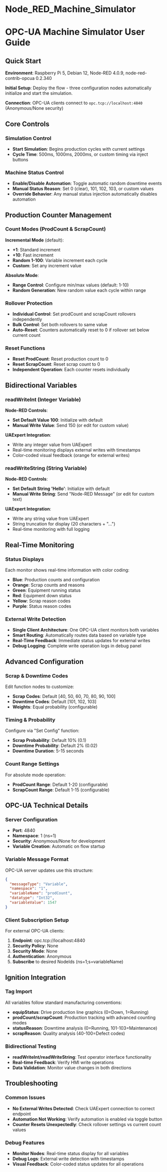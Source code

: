 # Node_RED_Machine_Simulator

# OPC-UA Machine Simulator User Guide

## Quick Start

**Environment**: Raspberry Pi 5, Debian 12, Node-RED 4.0.9, node-red-contrib-opcua 0.2.340

**Initial Setup**: Deploy the flow - three configuration nodes automatically initialize and start the simulation.

**Connection**: OPC-UA clients connect to `opc.tcp://localhost:4840` (Anonymous/None security)

## Core Controls

### Simulation Control
- **Start Simulation**: Begins production cycles with current settings
- **Cycle Time**: 500ms, 1000ms, 2000ms, or custom timing via inject buttons

### Machine Status Control
- **Enable/Disable Automation**: Toggle automatic random downtime events
- **Manual Status Reason**: Set 0 (clear), 101, 102, 103, or custom values
- **Override Behavior**: Any manual status injection automatically disables automation

## Production Counter Management

### Count Modes (ProdCount & ScrapCount)
**Incremental Mode** (default):
- **+1**: Standard increment
- **+10**: Fast increment  
- **Random 1-100**: Variable increment each cycle
- **Custom**: Set any increment value

**Absolute Mode**:
- **Range Control**: Configure min/max values (default: 1-10)
- **Random Generation**: New random value each cycle within range

### Rollover Protection
- **Individual Control**: Set prodCount and scrapCount rollovers independently
- **Bulk Control**: Set both rollovers to same value
- **Auto-Reset**: Counters automatically reset to 0 if rollover set below current count

### Reset Functions
- **Reset ProdCount**: Reset production count to 0
- **Reset ScrapCount**: Reset scrap count to 0
- **Independent Operation**: Each counter resets individually

## Bidirectional Variables

### readWriteInt (Integer Variable)
**Node-RED Controls**:
- **Set Default Value 100**: Initialize with default
- **Manual Write Value**: Send 150 (or edit for custom value)

**UAExpert Integration**:
- Write any integer value from UAExpert
- Real-time monitoring displays external writes with timestamps
- Color-coded visual feedback (orange for external writes)

### readWriteString (String Variable)
**Node-RED Controls**:
- **Set Default String 'Hello'**: Initialize with default
- **Manual Write String**: Send "Node-RED Message" (or edit for custom text)

**UAExpert Integration**:
- Write any string value from UAExpert
- String truncation for display (20 characters + "...")
- Real-time monitoring with full logging

## Real-Time Monitoring

### Status Displays
Each monitor shows real-time information with color coding:
- **Blue**: Production counts and configuration
- **Orange**: Scrap counts and reasons
- **Green**: Equipment running status
- **Red**: Equipment down status
- **Yellow**: Scrap reason codes
- **Purple**: Status reason codes

### External Write Detection
- **Single Client Architecture**: One OPC-UA client monitors both variables
- **Smart Routing**: Automatically routes data based on variable type
- **Real-Time Feedback**: Immediate status updates for external writes
- **Debug Logging**: Complete write operation logs in debug panel

## Advanced Configuration

### Scrap & Downtime Codes
Edit function nodes to customize:
- **Scrap Codes**: Default [40, 50, 60, 70, 80, 90, 100]
- **Downtime Codes**: Default [101, 102, 103]
- **Weights**: Equal probability (configurable)

### Timing & Probability
Configure via "Set Config" function:
- **Scrap Probability**: Default 10% (0.1)
- **Downtime Probability**: Default 2% (0.02)
- **Downtime Duration**: 5-15 seconds

### Count Range Settings
For absolute mode operation:
- **ProdCount Range**: Default 1-20 (configurable)
- **ScrapCount Range**: Default 1-15 (configurable)

## OPC-UA Technical Details

### Server Configuration
- **Port**: 4840
- **Namespace**: 1 (ns=1)
- **Security**: Anonymous/None for development
- **Variable Creation**: Automatic on flow startup

### Variable Message Format
OPC-UA server updates use this structure:
```json
{
  "messageType": "Variable",
  "namespace": "1", 
  "variableName": "prodCount",
  "datatype": "Int32",
  "variableValue": 1547
}
```

### Client Subscription Setup
For external OPC-UA clients:
1. **Endpoint**: opc.tcp://localhost:4840
2. **Security Policy**: None
3. **Security Mode**: None  
4. **Authentication**: Anonymous
5. **Subscribe** to desired NodeIds (ns=1;s=variableName)

## Ignition Integration

### Tag Import
All variables follow standard manufacturing conventions:
- **equipStatus**: Drive production line graphics (0=Down, 1=Running)
- **prodCount/scrapCount**: Production tracking with advanced counting modes
- **statusReason**: Downtime analysis (0=Running, 101-103=Maintenance)
- **scrapReason**: Quality analysis (40-100=Defect codes)

### Bidirectional Testing
- **readWriteInt/readWriteString**: Test operator interface functionality
- **Real-time Feedback**: Verify HMI write operations
- **Data Validation**: Monitor value changes in both directions

## Troubleshooting

### Common Issues
- **No External Writes Detected**: Check UAExpert connection to correct endpoint
- **Automation Not Working**: Verify automation is enabled via toggle button
- **Counter Resets Unexpectedly**: Check rollover settings vs current count values

### Debug Features
- **Monitor Nodes**: Real-time status display for all variables
- **Debug Logs**: External write detection with timestamps
- **Visual Feedback**: Color-coded status updates for all operations 
